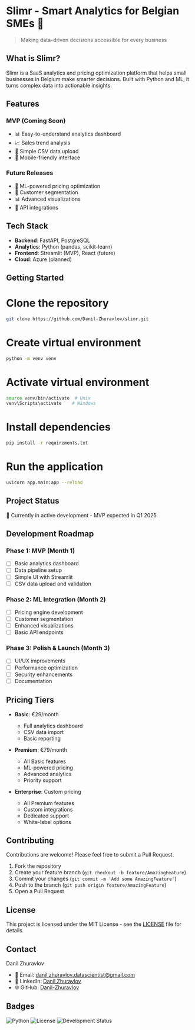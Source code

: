 # Slimr - Smart Analytics for Belgian SMEs 🚀

> Making data-driven decisions accessible for every business

## What is Slimr?
Slimr is a SaaS analytics and pricing optimization platform that helps small businesses in Belgium make smarter decisions. Built with Python and ML, it turns complex data into actionable insights.

## Features
### MVP (Coming Soon)
- 📊 Easy-to-understand analytics dashboard
- 📈 Sales trend analysis
- 🔄 Simple CSV data upload
- 📱 Mobile-friendly interface

### Future Releases
- 🤖 ML-powered pricing optimization
- 🎯 Customer segmentation
- 📊 Advanced visualizations
- 🔌 API integrations

## Tech Stack
- **Backend**: FastAPI, PostgreSQL
- **Analytics**: Python (pandas, scikit-learn)
- **Frontend**: Streamlit (MVP), React (future)
- **Cloud**: Azure (planned)

## Getting Started
# Clone the repository
```bash
git clone https://github.com/Danil-Zhuravlov/slimr.git
```

# Create virtual environment
```bash
python -m venv venv
```

# Activate virtual environment

```bash
source venv/bin/activate  # Unix
venv\Scripts\activate    # Windows
```

# Install dependencies
```bash
pip install -r requirements.txt
```

# Run the application
```bash
uvicorn app.main:app --reload
```

## Project Status
🚧 Currently in active development - MVP expected in Q1 2025

## Development Roadmap

### Phase 1: MVP (Month 1)
- [ ] Basic analytics dashboard
- [ ] Data pipeline setup
- [ ] Simple UI with Streamlit
- [ ] CSV data upload and validation

### Phase 2: ML Integration (Month 2)
- [ ] Pricing engine development
- [ ] Customer segmentation
- [ ] Enhanced visualizations
- [ ] Basic API endpoints

### Phase 3: Polish & Launch (Month 3)
- [ ] UI/UX improvements
- [ ] Performance optimization
- [ ] Security enhancements
- [ ] Documentation

## Pricing Tiers
- **Basic**: €29/month
  - Full analytics dashboard
  - CSV data import
  - Basic reporting

- **Premium**: €79/month
  - All Basic features
  - ML-powered pricing
  - Advanced analytics
  - Priority support

- **Enterprise**: Custom pricing
  - All Premium features
  - Custom integrations
  - Dedicated support
  - White-label options

## Contributing
Contributions are welcome! Please feel free to submit a Pull Request.

1. Fork the repository
2. Create your feature branch (`git checkout -b feature/AmazingFeature`)
3. Commit your changes (`git commit -m 'Add some AmazingFeature'`)
4. Push to the branch (`git push origin feature/AmazingFeature`)
5. Open a Pull Request

## License
This project is licensed under the MIT License - see the [LICENSE](LICENSE) file for details.

## Contact
Danil Zhuravlov
- 📧 Email: danil.zhuravlov.datascientist@gmail.com
- 💼 LinkedIn: [Danil Zhuravlov](https://linkedin.com/in/danil-zhuravlov)
- 🌐 GitHub: [Danil-Zhuravlov](https://github.com/Danil-Zhuravlov)

## Badges
![Python](https://img.shields.io/badge/python-v3.8+-blue.svg)
![License](https://img.shields.io/badge/license-MIT-green.svg)
![Development Status](https://img.shields.io/badge/status-active-success.svg)
